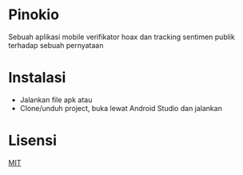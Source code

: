 # Pinokio
Sebuah aplikasi mobile verifikator hoax dan tracking sentimen publik terhadap sebuah pernyataan
# Instalasi
- Jalankan file apk atau
- Clone/unduh project, buka lewat Android Studio dan jalankan
# Lisensi
[MIT](https://choosealicense.com/licenses/mit/)
